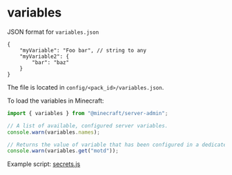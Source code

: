 # variables

JSON format for `variables.json`

```jsonc
{
    "myVariable": "Foo bar", // string to any
    "myVariable2": {
        "bar": "baz"
    }
}
```

The file is located in `config/<pack_id>/variables.json`.

To load the variables in Minecraft:

```js
import { variables } from "@minecraft/server-admin";

// A list of available, configured server variables.
console.warn(variables.names);

// Returns the value of variable that has been configured in a dedicated server configuration JSON file.
console.warn(variables.get("motd"));
```

Example script: [secrets.js](./variables.js)